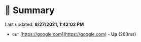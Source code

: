 # 📖 Summary
Last updated: **8/27/2021, 1:42:02 PM**

- `GET` [https://google.com](https://google.com) - **Up** (263ms)
